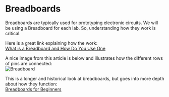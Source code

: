 # Breadboards


Breadboards are typically used for prototyping electronic circuits.
We will be using a Breadboard for each lab.  So, understanding how they work is critical. 

Here is a great link explaining how the work:  
[What is a Breadboard and How Do You Use One](https://www.makeuseof.com/tag/what-is-breadboard/)

A nice image from this article is below and illustrates how the different rows of pins are connected:  
![Breadboard](https://static1.makeuseofimages.com/wordpress/wp-content/uploads/2018/06/breadboard_annotated_670-1.jpg?q=50&fit=crop&w=1500&dpr=1.5)


This is a longer and historical look at breadboards, but goes into more depth about how they function:  
[Breadboards for Beginners](https://learn.adafruit.com/breadboards-for-beginners/breadboards)
